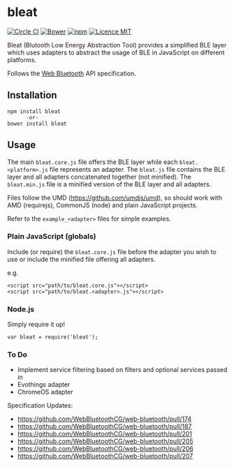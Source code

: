 # bleat

[![Circle CI](https://img.shields.io/circleci/project/thegecko/bleat.svg)](https://circleci.com/gh/thegecko/bleat)
[![Bower](https://img.shields.io/bower/v/bleat.svg)](http://bower.io/search/?q=bleat)
[![npm](https://img.shields.io/npm/dm/bleat.svg)](https://www.npmjs.com/package/bleat)
[![Licence MIT](https://img.shields.io/badge/licence-MIT-blue.svg)](http://opensource.org/licenses/MIT)

Bleat (Blutooth Low Energy Abstraction Tool) provides a simplified BLE layer which uses adapters to abstract the usage of BLE in JavaScript on different platforms.

Follows the [Web Bluetooth](https://webbluetoothcg.github.io/web-bluetooth/) API specification.

## Installation

```
npm install bleat
      -or-
bower install bleat
```

## Usage

The main `bleat.core.js` file offers the BLE layer while each `bleat.<platform>.js` file represents an adapter.
The `bleat.js` file contains the BLE layer and all adapters concatenated together (not minified).
The `bleat.min.js` file is a minified version of the BLE layer and all adapters.

Files follow the UMD (https://github.com/umdjs/umd), so should work with AMD (requirejs), CommonJS (node) and plain JavaScript projects.

Refer to the `example_<adapter>` files for simple examples.

### Plain JavaScript (globals)

Include (or require) the `bleat.core.js` file before the adapter you wish to use or include the minified file offering all adapters.

e.g.

```
<script src="path/to/bleat.core.js"></script>
<script src="path/to/bleat.<adapter>.js"></script>
```

### Node.js

Simply require it up!

```
var bleat = require('bleat');
```

### To Do
 * Implement service filtering based on filters and optional services passed in
 * Evothings adapter
 * ChromeOS adapter

Specification Updates:
 * https://github.com/WebBluetoothCG/web-bluetooth/pull/174
 * https://github.com/WebBluetoothCG/web-bluetooth/pull/187
 * https://github.com/WebBluetoothCG/web-bluetooth/pull/201
 * https://github.com/WebBluetoothCG/web-bluetooth/pull/205
 * https://github.com/WebBluetoothCG/web-bluetooth/pull/206
 * https://github.com/WebBluetoothCG/web-bluetooth/pull/207